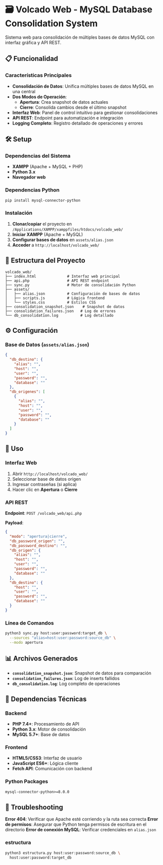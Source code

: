 # 🗃️ Volcado Web - MySQL Database Consolidation System

Sistema web para consolidación de múltiples bases de datos MySQL con interfaz gráfica y API REST.

## 📋 Funcionalidad

### Características Principales
- **Consolidación de Datos**: Unifica múltiples bases de datos MySQL en una central
- **Dos Modos de Operación**:
  - **Apertura**: Crea snapshot de datos actuales
  - **Cierre**: Consolida cambios desde el último snapshot
- **Interfaz Web**: Panel de control intuitivo para gestionar consolidaciones
- **API REST**: Endpoint para automatización e integración
- **Logging Completo**: Registro detallado de operaciones y errores

## 🛠️ Setup

### Dependencias del Sistema
- **XAMPP** (Apache + MySQL + PHP)
- **Python 3.x**
- **Navegador web**

### Dependencias Python
```bash
pip install mysql-connector-python
```

### Instalación
1. **Clonar/copiar** el proyecto en `/Applications/XAMPP/xamppfiles/htdocs/volcado_web/`
2. **Iniciar XAMPP** (Apache + MySQL)
3. **Configurar bases de datos** en `assets/alias.json`
4. **Acceder** a `http://localhost/volcado_web/`

## 📁 Estructura del Proyecto

```
volcado_web/
├── index.html              # Interfaz web principal
├── api.php                 # API REST endpoint
├── sync.py                 # Motor de consolidación Python
├── assets/
│   ├── alias.json          # Configuración de bases de datos
│   ├── scripts.js          # Lógica frontend
│   └── styles.css          # Estilos CSS
├── consolidation_snapshot.json    # Snapshot de datos
├── consolidation_failures.json   # Log de errores
└── db_consolidation.log          # Log detallado
```

## ⚙️ Configuración

### Base de Datos (`assets/alias.json`)
```json
{
  "db_destino": {
    "alias": "",
    "host": "",
    "user": "",
    "password": "",
    "database": ""
  },
  "db_origenes": [
    {
      "alias": "",
      "host": "",
      "user": "", 
      "password": "",
      "database": ""
    }
  ]
}
```

## 🚀 Uso

### Interfaz Web
1. Abrir `http://localhost/volcado_web/`
2. Seleccionar base de datos origen
3. Ingresar contraseñas (si aplica)
4. Hacer clic en **Apertura** o **Cierre**

### API REST
**Endpoint**: `POST /volcado_web/api.php`

**Payload**:
```json
{
  "modo": "apertura|cierre",
  "db_password_origen": "",
  "db_password_destino": "",
  "db_origen": {
    "alias": "",
    "host": "",
    "user": "",
    "password": "",
    "database": ""
  },
  "db_destino": {
    "host": "", 
    "user": "",
    "password": "",
    "database": ""
  }
}
```

### Línea de Comandos
```bash
python3 sync.py host:user:password:target_db \
  --sources "alias=host:user:password:source_db" \
  --modo apertura
```

## 📊 Archivos Generados

- **`consolidation_snapshot.json`**: Snapshot de datos para comparación
- **`consolidation_failures.json`**: Log de inserts fallidos
- **`db_consolidation.log`**: Log completo de operaciones

## 🔧 Dependencias Técnicas

### Backend
- **PHP 7.4+**: Procesamiento de API
- **Python 3.x**: Motor de consolidación
- **MySQL 5.7+**: Base de datos

### Frontend  
- **HTML5/CSS3**: Interfaz de usuario
- **JavaScript ES6+**: Lógica cliente
- **Fetch API**: Comunicación con backend

### Python Packages
```txt
mysql-connector-python>=8.0.0
```

## 🐛 Troubleshooting

**Error 404**: Verificar que Apache esté corriendo y la ruta sea correcta
**Error de permisos**: Asegurar que Python tenga permisos de escritura en el directorio
**Error de conexión MySQL**: Verificar credenciales en `alias.json`

### estructura
```bash
python3 estructura.py host:user:password:source_db \
  host:user:password:target_db
```